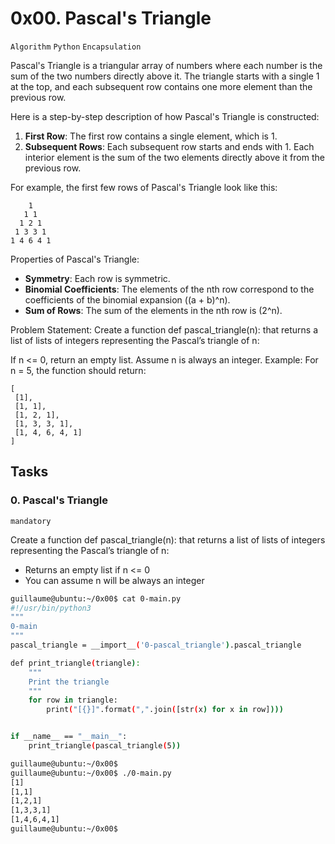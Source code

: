 # 0x00. Pascal's Triangle

`Algorithm` `Python` `Encapsulation`

Pascal's Triangle is a triangular array of numbers where each number is the sum of the two numbers directly above it. The triangle starts with a single 1 at the top, and each subsequent row contains one more element than the previous row.

Here is a step-by-step description of how Pascal's Triangle is constructed:

1. **First Row**: The first row contains a single element, which is 1.
2. **Subsequent Rows**: Each subsequent row starts and ends with 1. Each interior element is the sum of the two elements directly above it from the previous row.

For example, the first few rows of Pascal's Triangle look like this:

```
    1
   1 1
  1 2 1
 1 3 3 1
1 4 6 4 1
```
Properties of Pascal's Triangle:

- **Symmetry**: Each row is symmetric.
- **Binomial Coefficients**: The elements of the nth row correspond to the coefficients of the binomial expansion ((a + b)^n).
- **Sum of Rows**: The sum of the elements in the nth row is (2^n).

Problem Statement:
Create a function def pascal_triangle(n): that returns a list of lists of integers representing the Pascal’s triangle of n:

If n <= 0, return an empty list.
Assume n is always an integer.
Example:
For n = 5, the function should return:
```
[
 [1],
 [1, 1],
 [1, 2, 1],
 [1, 3, 3, 1],
 [1, 4, 6, 4, 1]
]
```

## Tasks

### 0. Pascal's Triangle

`mandatory`

Create a function def pascal_triangle(n): that returns a list of lists of integers representing the Pascal’s triangle of n:

- Returns an empty list if n <= 0
- You can assume n will be always an integer

```bash
guillaume@ubuntu:~/0x00$ cat 0-main.py
#!/usr/bin/python3
"""
0-main
"""
pascal_triangle = __import__('0-pascal_triangle').pascal_triangle

def print_triangle(triangle):
    """
    Print the triangle
    """
    for row in triangle:
        print("[{}]".format(",".join([str(x) for x in row])))


if __name__ == "__main__":
    print_triangle(pascal_triangle(5))

guillaume@ubuntu:~/0x00$ 
guillaume@ubuntu:~/0x00$ ./0-main.py
[1]
[1,1]
[1,2,1]
[1,3,3,1]
[1,4,6,4,1]
guillaume@ubuntu:~/0x00$ 
```
